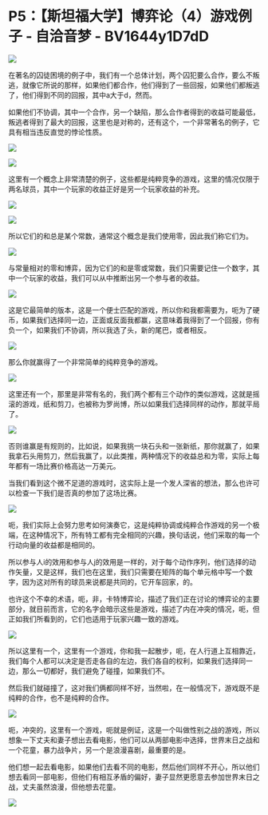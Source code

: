 # P5：【斯坦福大学】博弈论（4）游戏例子 - 自洽音梦 - BV1644y1D7dD

![](img/2023398c5f99a61b7b91e825637ef2a5_0.png)

在著名的囚徒困境的例子中，我们有一个总体计划，两个囚犯要么合作，要么不叛逃，就像它所说的那样，如果他们都合作，他们得到了一些回报，如果他们都叛逃了，他们得到不同的回报，其中a大于d，然而。

如果他们不协调，其中一个合作，另一个缺陷，那么合作者得到的收益可能最低，叛逃者得到了最大的回报，这里也是对称的，还有这个，一个非常著名的例子，它具有相当违反直觉的悖论性质。



![](img/2023398c5f99a61b7b91e825637ef2a5_2.png)

![](img/2023398c5f99a61b7b91e825637ef2a5_3.png)

这里有一个概念上非常清楚的例子，这些都是纯粹竞争的游戏，这里的情况仅限于两名球员，其中一个玩家的收益正好是另一个玩家收益的补充。



![](img/2023398c5f99a61b7b91e825637ef2a5_5.png)

![](img/2023398c5f99a61b7b91e825637ef2a5_6.png)

所以它们的和总是某个常数，通常这个概念是我们使用零，因此我们称它们为。

![](img/2023398c5f99a61b7b91e825637ef2a5_8.png)

与常量相对的零和博弈，因为它们的和是零或常数，我们只需要记住一个数字，其中一个玩家的收益，我们可以从中推断出另一个参与者的收益。



![](img/2023398c5f99a61b7b91e825637ef2a5_10.png)

这是它最简单的版本，这是一个便士匹配的游戏，所以你和我都需要为，呃为了硬币，如果我们选择同一边，正面或反面我都赢，这意味着我得到了一个回报，你有负一个，如果我们不协调，所以我选了头，新的尾巴，或者相反。



![](img/2023398c5f99a61b7b91e825637ef2a5_12.png)

那么你就赢得了一个非常简单的纯粹竞争的游戏。

![](img/2023398c5f99a61b7b91e825637ef2a5_14.png)

这里还有一个，那里是非常有名的，我们两个都有三个动作的类似游戏，这就是摇滚的游戏，纸和剪刀，也被称为罗尚博，所以如果我们选择同样的动作，那就平局了。



![](img/2023398c5f99a61b7b91e825637ef2a5_16.png)

否则谁赢是有规则的，比如说，如果我挑一块石头和一张新纸，那你就赢了，如果我拿石头用剪刀，然后我赢了，以此类推，两种情况下的收益总和为零，实际上每年都有一场比赛价格高达一万美元。

当我们看到这个微不足道的游戏时，这实际上是一个发人深省的想法，那么也许可以检查一下我们是否真的参加了这场比赛。



![](img/2023398c5f99a61b7b91e825637ef2a5_18.png)

呃，我们实际上会努力思考如何演奏它，这是纯粹协调或纯粹合作游戏的另一个极端，在这种情况下，所有特工都有完全相同的兴趣，换句话说，他们采取的每一个行动向量的收益都是相同的。

所以参与人i的效用和参与人j的效用是一样的，对于每个动作序列，他们选择的动作矢量，又是这样，我们也在这里，我们只需要在矩阵的每个单元格中写一个数字，因为这对所有的球员来说都是共同的，它开车回家，的。

也许这个不幸的术语，呃，非，卡特博弈论，描述了我们正在讨论的博弈论的主要部分，就目前而言，它的名字会暗示这些是游戏，描述了内在冲突的情况，呃，但正如我们所看到的，它们也适用于玩家兴趣一致的游戏。



![](img/2023398c5f99a61b7b91e825637ef2a5_20.png)

所以这里有一个，这里有一个游戏，你和我一起散步，呃，在人行道上互相靠近，我们每个人都可以决定是否走各自的左边，我们各自的权利，如果我们选择同一边，那么一切都好，我们避免了碰撞，如果我们不。

然后我们就碰撞了，这对我们俩都同样不好，当然啦，在一般情况下，游戏既不是纯粹的合作，也不是纯粹的合作。



![](img/2023398c5f99a61b7b91e825637ef2a5_22.png)

呃，冲突的，这里有一个游戏，呃就是例证，这是一个叫做性别之战的游戏，所以想象一下丈夫和妻子想出去看电影，他们可以从两部电影中选择，世界末日之战和一个花童，暴力战争片，另一个是浪漫喜剧，最重要的是。

他们想一起去看电影，如果他们去看不同的电影，然后他们同样不开心，所以他们想去看同一部电影，但他们有相互矛盾的偏好，妻子显然更愿意去参加世界末日之战，丈夫虽然浪漫，但他想去花童。



![](img/2023398c5f99a61b7b91e825637ef2a5_24.png)
